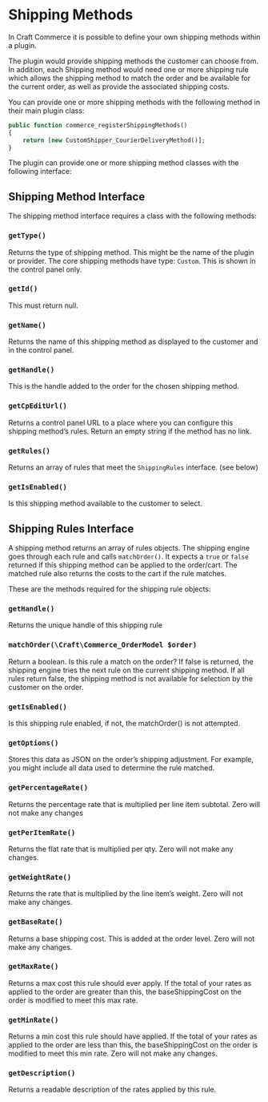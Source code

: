 # Shipping Methods

In Craft Commerce it is possible to define your own shipping methods within a plugin.

The plugin would provide shipping methods the customer can choose from. In addition, each Shipping method would need one or more shipping rule which allows the shipping method to match the order and be available for the current order, as well as provide the associated shipping costs.

You can provide one or more shipping methods with the following method in their main plugin class:

```php
public function commerce_registerShippingMethods()
{
    return [new CustomShipper_CourierDeliveryMethod()];
}
```

The plugin can provide one or more shipping method classes with the following interface:

## Shipping Method Interface

The shipping method interface requires a class with the following methods:

### `getType()`

Returns the type of shipping method. This might be the name of the plugin or provider.
The core shipping methods have type: `Custom`. This is shown in the control panel only.

### `getId()`

This must return null.

### `getName()`

Returns the name of this shipping method as displayed to the customer and in the control panel.

### `getHandle()`

This is the handle added to the order for the chosen shipping method.

### `getCpEditUrl()`

Returns a control panel URL to a place where you can configure this shipping method’s rules.
Return an empty string if the method has no link.

### `getRules()`

Returns an array of rules that meet the `ShippingRules` interface. (see below)

### `getIsEnabled()`

Is this shipping method available to the customer to select.

## Shipping Rules Interface

A shipping method returns an array of rules objects. The shipping engine goes through each rule and calls `matchOrder()`. It expects a `true` or `false` returned if this shipping method can be applied to the order/cart. The matched rule also returns the costs to the cart if the rule matches.

These are the methods required for the shipping rule objects:

### `getHandle()`

Returns the unique handle of this shipping rule

### `matchOrder(\Craft\Commerce_OrderModel $order)`

Return a boolean.
Is this rule a match on the order? If false is returned, the shipping engine tries the next rule on the current shipping method. If all rules return false, the shipping method is not available for selection by the customer on the order.

### `getIsEnabled()`

Is this shipping rule enabled, if not, the matchOrder() is not attempted.

### `getOptions()`

Stores this data as JSON on the order’s shipping adjustment. For example, you might include all data used to determine the rule matched.

### `getPercentageRate()`

Returns the percentage rate that is multiplied per line item subtotal.
Zero will not make any changes

### `getPerItemRate()`

Returns the flat rate that is multiplied per qty.
Zero will not make any changes.

### `getWeightRate()`

Returns the rate that is multiplied by the line item’s weight.
Zero will not make any changes.

### `getBaseRate()`

Returns a base shipping cost. This is added at the order level.
Zero will not make any changes.

### `getMaxRate()`

Returns a max cost this rule should ever apply.
If the total of your rates as applied to the order are greater than this, the baseShippingCost on the order is modified to meet this max rate.

### `getMinRate()`

Returns a min cost this rule should have applied.
If the total of your rates as applied to the order are less than this, the baseShippingCost on the order is modified to meet this min rate.
Zero will not make any changes.

### `getDescription()`

Returns a readable description of the rates applied by this rule.
